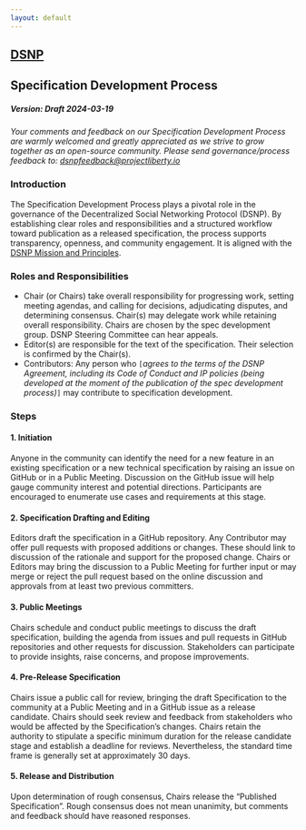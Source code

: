 ```yaml
---
layout: default
---
```

<h2><a href="index.html" class="logo">DSNP</a></h2>

## Specification Development Process

##### Version: Draft 2024-03-19

<i>Your comments and feedback on our Specification Development Process are warmly welcomed and greatly appreciated as we strive to grow together as an open-source community.
Please send governance/process feedback to: [dsnpfeedback@projectliberty.io](mailto:dsnpfeedback@projectliberty.io)</i>

### Introduction

The Specification Development Process plays a pivotal role in the governance of the Decentralized Social Networking Protocol (DSNP).
By establishing clear roles and responsibilities and a structured workflow toward publication as a released specification, the process supports transparency, openness, and community engagement.
It is aligned with the [DSNP Mission and Principles](./mission-principles.md).

### Roles and Responsibilities

- Chair (or Chairs) take overall responsibility for progressing work, setting meeting agendas, and calling for decisions, adjudicating disputes, and determining consensus. Chair(s) may delegate work while retaining overall responsibility. Chairs are chosen by the spec development group. DSNP Steering Committee can hear appeals.
- Editor(s) are responsible for the text of the specification. Their selection is confirmed by the Chair(s).
- Contributors: Any person who `[`_agrees to the terms of the DSNP Agreement, including its Code of Conduct and IP policies (being developed at the moment of the publication of the spec development process)_`]` may contribute to specification development.

### Steps

#### 1. Initiation

Anyone in the community can identify the need for a new feature in an existing specification or a new technical specification by raising an issue on GitHub or in a Public Meeting.
Discussion on the GitHub issue will help gauge community interest and potential directions.
Participants are encouraged to enumerate use cases and requirements at this stage. 

#### 2. Specification Drafting and Editing

Editors draft the specification in a GitHub repository.
Any Contributor may offer pull requests with proposed additions or changes.
These should link to discussion of the rationale and support for the proposed change.
Chairs or Editors may bring the discussion to a Public Meeting for further input or may merge or reject the pull request based on the online discussion and approvals from at least two previous committers. 

#### 3. Public Meetings
Chairs schedule and conduct public meetings to discuss the draft specification, building the agenda from issues and pull requests in GitHub repositories and other requests for discussion.
Stakeholders can participate to provide insights, raise concerns, and propose improvements.

#### 4. Pre-Release Specification
Chairs issue a public call for review, bringing the draft Specification to the community at a Public Meeting and in a GitHub issue as a release candidate.
Chairs should seek review and feedback from stakeholders who would be affected by the Specification’s changes.
Chairs retain the authority to stipulate a specific minimum duration for the release candidate stage and establish a deadline for reviews.
Nevertheless, the standard time frame is generally set at approximately 30 days.

#### 5. Release and Distribution
Upon determination of rough consensus, Chairs release the “Published Specification”. 
Rough consensus does not mean unanimity, but comments and feedback should have reasoned responses.
